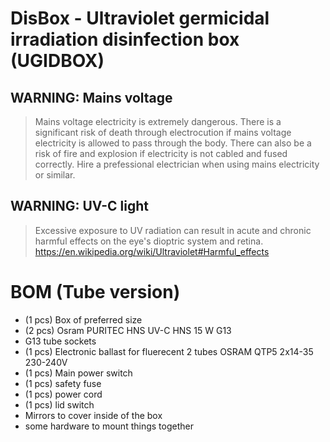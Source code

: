 # DisBox - Ultraviolet germicidal irradiation disinfection box (UGIDBOX)

## WARNING: Mains voltage
> Mains voltage electricity is extremely dangerous. 
> There is a significant risk of death through electrocution if mains voltage electricity is allowed to pass through the body.
> There can also be a risk of fire and explosion if electricity is not cabled and fused correctly. 
> Hire a prefessional electrician when using mains electricity or similar.

## WARNING: UV-C light
> Excessive exposure to UV radiation can result in acute and chronic harmful effects on the eye's dioptric system and retina. 
https://en.wikipedia.org/wiki/Ultraviolet#Harmful_effects 

# BOM (Tube version)

- (1 pcs) Box of preferred size
- (2 pcs) Osram PURITEC HNS UV-C HNS 15 W G13
- G13 tube sockets
- (1 pcs) Electronic ballast for fluerecent 2 tubes OSRAM QTP5 2x14-35 230-240V
- (1 pcs) Main power switch
- (1 pcs) safety fuse
- (1 pcs) power cord
- (1 pcs) lid switch
- Mirrors to cover inside of the box
- some hardware to mount things together
